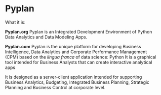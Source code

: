 # Pyplan
What it is:

**Pyplan.org**
Pyplan is an Integrated Development Environment of Python Data Analytics and Data Modeling Apps.

**Pyplan.com**
Pyplan is the unique platform for developing Business Intelligence, Data Analytics and Corporate Performance Management (CPM) based on the *lingua franca* of data science: Python
It is a graphical tool intended for Business Analysts that can create interactive analytical apps

It is designed as a server-client application intended for supporting Business Analytics, Budgeting, Integrated Business Planning, Strategic Planning and Business Control at corporate level.

<!--stackedit_data:
eyJoaXN0b3J5IjpbMTQyNjIzNjkxMywtMjc4MzQyNzgxLDg0OD
EwMTAxLDczNjI0MTcxXX0=
-->